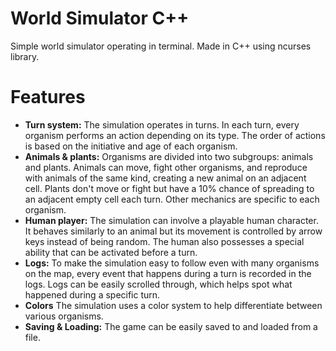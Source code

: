 # World Simulator C++

Simple world simulator operating in terminal. Made in C++ using ncurses library.

# Features

- **Turn system:** The simulation operates in turns. In each turn, every organism performs an action depending on its type. The order of actions is based on the initiative and age of each organism.
- **Animals & plants:** Organisms are divided into two subgroups: animals and plants. Animals can move, fight other organisms, and reproduce with animals of the same kind, creating a new animal on an adjacent cell. Plants don't move or fight but have a 10% chance of spreading to an adjacent empty cell each turn. Other mechanics are specific to each organism.
- **Human player:** The simulation can involve a playable human character. It behaves similarly to an animal but its movement is controlled by arrow keys instead of being random. The human also possesses a special ability that can be activated before a turn.
- **Logs:** To make the simulation easy to follow even with many organisms on the map, every event that happens during a turn is recorded in the logs. Logs can be easily scrolled through, which helps spot what happened during a specific turn.
- **Colors** The simulation uses a color system to help differentiate between various organisms.
- **Saving & Loading:** The game can be easily saved to and loaded from a file.
